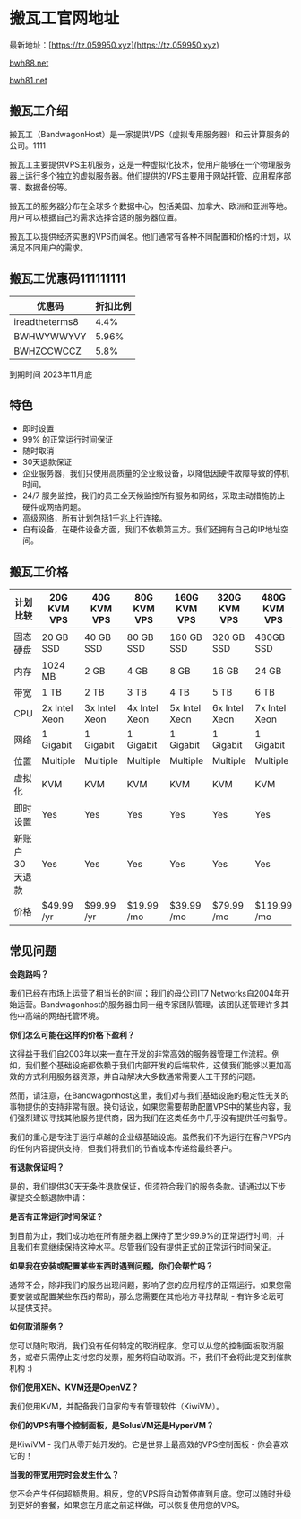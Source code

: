 # 搬瓦工官网地址

最新地址：[https://tz.059950.xyz](https://tz.059950.xyz)

[bwh88.net](https://bwh88.net/aff.php?aff=73454)  

[bwh81.net](https://bwh81.net/aff.php?aff=73454)

## 搬瓦工介绍

搬瓦工（BandwagonHost）是一家提供VPS（虚拟专用服务器）和云计算服务的公司。1111

搬瓦工主要提供VPS主机服务，这是一种虚拟化技术，使用户能够在一个物理服务器上运行多个独立的虚拟服务器。他们提供的VPS主要用于网站托管、应用程序部署、数据备份等。

搬瓦工的服务器分布在全球多个数据中心，包括美国、加拿大、欧洲和亚洲等地。用户可以根据自己的需求选择合适的服务器位置。

搬瓦工以提供经济实惠的VPS而闻名。他们通常有各种不同配置和价格的计划，以满足不同用户的需求。

## 搬瓦工优惠码111111111

|优惠码|折扣比例|
|----|----|
|ireadtheterms8|	4.4%|
|BWHWYWWYVY|	5.96%|
|BWHZCCWCCZ|	5.8%|

到期时间 2023年11月底

## 特色

* 即时设置
* 99% 的正常运行时间保证
* 随时取消
* 30天退款保证
* 企业服务器，我们只使用高质量的企业级设备，以降低因硬件故障导致的停机时间。
* 24/7 服务监控，我们的员工全天候监控所有服务和网络，采取主动措施防止硬件或网络问题。
* 高级网络，所有计划包括1千兆上行连接。
* 自有设备，在硬件设备方面，我们不依赖第三方。我们还拥有自己的IP地址空间。

## 搬瓦工价格

|        计划比较     | 20G KVM VPS      | 40G KVM VPS      | 80G KVM VPS      | 160G KVM VPS     | 320G KVM VPS     | 480G KVM VPS     |
|-------------------|------------------|------------------|------------------|------------------|------------------|------------------|
| 固态硬盘 | 20 GB SSD        | 40 GB SSD        | 80 GB SSD        | 160 GB SSD       | 320 GB SSD       | 480GB SSD        |
| 内存          | 1024 MB          | 2 GB             | 4 GB             | 8 GB             | 16 GB            | 24 GB            |
| 带宽         | 1 TB             | 2 TB             | 3 TB             | 4 TB             | 5 TB             | 6 TB             |
| CPU               | 2x Intel Xeon    | 3x Intel Xeon    | 4x Intel Xeon    | 5x Intel Xeon    | 6x Intel Xeon    | 7x Intel Xeon    |
| 网络           | 1 Gigabit        | 1 Gigabit        | 1 Gigabit        | 1 Gigabit        | 1 Gigabit        | 1 Gigabit        |
| 位置          | Multiple         | Multiple         | Multiple         | Multiple         | Multiple         | Multiple         |
| 虚拟化    | KVM              | KVM              | KVM              | KVM              | KVM              | KVM              |
| 即时设置    | Yes              | Yes              | Yes              | Yes              | Yes              | Yes              |
| 新账户30天退款 | Yes       | Yes              | Yes              | Yes              | Yes              | Yes              |
| 价格             | $49.99 /yr       | $99.99 /yr       | $19.99 /mo       | $39.99 /mo       | $79.99 /mo       | $119.99 /mo      |

## 常见问题

**会跑路吗？**

我们已经在市场上运营了相当长的时间；我们的母公司IT7 Networks自2004年开始运营。Bandwagonhost的服务器由同一组专家团队管理，该团队还管理许多其他中高端的网络托管环境。

**你们怎么可能在这样的价格下盈利？**

这得益于我们自2003年以来一直在开发的非常高效的服务器管理工作流程。例如，我们整个基础设施都依赖于我们内部开发的后端软件，这使我们能够以更加高效的方式利用服务器资源，并自动解决大多数通常需要人工干预的问题。

然而，请注意，在Bandwagonhost这里，我们对与我们基础设施的稳定性无关的事物提供的支持非常有限。换句话说，如果您需要帮助配置VPS中的某些内容，我们强烈建议寻找其他服务提供商，因为我们在这类任务中几乎没有提供任何指导。

我们的重心是专注于运行卓越的企业级基础设施。虽然我们不为运行在客户VPS内的任何内容提供支持，但我们将我们的节省成本传递给最终客户。

**有退款保证吗？**

是的，我们提供30天无条件退款保证，但须符合我们的服务条款。请通过以下步骤提交全额退款申请：

**是否有正常运行时间保证？**

到目前为止，我们成功地在所有服务器上保持了至少99.9%的正常运行时间，并且我们有意继续保持这种水平。尽管我们没有提供正式的正常运行时间保证。

**如果我在安装或配置某些东西时遇到问题，你们会帮忙吗？**

通常不会，除非我们的服务出现问题，影响了您的应用程序的正常运行。如果您需要安装或配置某些东西的帮助，那么您需要在其他地方寻找帮助 - 有许多论坛可以提供支持。

**如何取消服务？**

您可以随时取消，我们没有任何特定的取消程序。您可以从您的控制面板取消服务，或者只需停止支付您的发票，服务将自动取消。不，我们不会将此提交到催款机构 :)

**你们使用XEN、KVM还是OpenVZ？**

我们使用KVM，并配备我们自家的专有管理软件（KiwiVM）。

**你们的VPS有哪个控制面板，是SolusVM还是HyperVM？**

是KiwiVM - 我们从零开始开发的。它是世界上最高效的VPS控制面板 - 你会喜欢它的！

**当我的带宽用完时会发生什么？**

您不会产生任何超额费用。相反，您的VPS将自动暂停直到月底。您可以随时升级到更好的套餐，如果您在月底之前这样做，可以恢复使用您的VPS。





